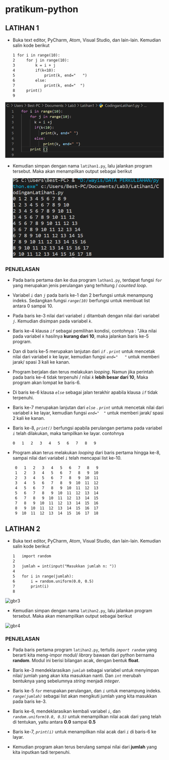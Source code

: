 # pratikum-python


## LATIHAN 1

  - Buka text editor, PyCharm, Atom, Visual Studio, dan lain-lain. Kemudian salin kode berikut


        1 for i in range(10):
        2     for j in range(10):
        3         k = i + j
        4         if(k<10):
        5             print(k, end="   ")
        6         else:
        7             print(k, end="  ")
        8     print()
        9


  ![gbr1](foto/gbr1.PNG)

  - Kemudian simpan dengan nama ```latihan1.py```, lalu jalankan program tersebut. Maka akan menampilkan output sebagai berikut

    ![gbr2](foto/gbr2.PNG)

### PENJELASAN
  - Pada baris pertama dan ke dua program `lathan1.py`, terdapat fungsi _`for`_ yang merupakan jenis perulangan yang terhitung / _counted loop_.

  - Variabel _`i`_ dan _`j`_ pada baris ke-1 dan 2 berfungsi untuk menampung indeks. Sedangkan fungsi _`range(10)`_ berfungsi untuk membuat list antara 0 sampai 10.

  - Pada baris ke-3 nilai dari variabel _`i`_ ditambah dengan nilai dari variabel _`j`_. Kemudian disimpan pada variabel _`k`_.

  - Baris ke-4 klausa _`if`_ sebagai pemilihan kondisi, contohnya : "Jika nilai pada variabel _`k`_ hasilnya **kurang dari 10**, maka jalankan baris ke-5 program.

  - Dan di baris ke-5 merupakan lanjutan dari _`if`_ . _`print`_ untuk mencetak nilai dari variabel  _`k`_ ke layar, kemudian fungsi _`end="   "`_ untuk memberi jarak/ spasi 3 kali ke kanan.

  - Program berjalan dan terus melakukan _looping_. Namun jika perintah pada baris ke-4 tidak terpenuhi / nilai _`k`_ **lebih besar dari 10**, Maka program akan lompat ke baris-6.

  - Di baris ke-6 klausa _`else`_ sebagai jalan terakhir apabila klausa _`if`_ tidak terpenuhi.

  - Baris ke-7 merupakan lanjutan dari _`else`_ . _`print`_ untuk mencetak nilai dari variabel  _`k`_ ke layar, kemudian fungsi _`end="  "`_ untuk memberi jarak/ spasi 2 kali ke kanan.

  - Baris ke-8, _`print()`_ berfungsi apabila perulangan pertama pada variabel _`i`_ telah dilakukan, maka tampilkan ke layar. contohnya


        0   1   2   3   4   5   6   7   8   9

*  Program akan terus melakukan _looping_ dari baris pertama hingga ke-8, sampai nilai dari variabel _`i`_ telah mencapai list ke-10.


        0   1   2   3   4   5   6   7   8   9
        1   2   3   4   5   6   7   8   9  10
        2   3   4   5   6   7   8   9  10  11
        3   4   5   6   7   8   9  10  11  12
        4   5   6   7   8   9  10  11  12  13
        5   6   7   8   9  10  11  12  13  14
        6   7   8   9  10  11  12  13  14  15
        7   8   9  10  11  12  13  14  15  16
        8   9  10  11  12  13  14  15  16  17
        9  10  11  12  13  14  15  16  17  18


## LATIHAN 2


  - Buka text editor, PyCharm, Atom, Visual Studio, dan lain-lain. Kemudian salin kode berikut


        1   import random
        2
        3   jumlah = int(input("Masukkan jumlah n: "))
        4
        5   for i in range(jumlah):
        6       i = random.uniform(0.0, 0.5)
        7       print(i)
        8

![gbr3](foto/gbr.PNG)

  - Kemudian simpan dengan nama ```latihan2.py```, lalu jalankan program tersebut. Maka akan menampilkan output sebagai berikut

  ![gbr4](foto/gbr.PNG)

### PENJELASAN
  - Pada baris pertama program `latihan2.py`, tertulis _`import random`_ yang berarti kita meng-impor modul/ _library_ bawaan dari python bernama **random**. Modul ini berisi bilangan acak, dengan bentuk **float**.

  - Baris ke-3 mendeklarasikan _`jumlah`_ sebagai variabel untuk menyimpan nilai/ jumlah yang akan kita masukkan nanti. Dan _`int`_ merubah bentuknya yang sebelumnya _string_ menjadi _integer_.

  - Baris ke-5 _`for`_ merupakan perulangan, dan _`i`_ untuk menampung indeks. _`range(jumlah)`_ sebagai list akan mengikuti jumlah yang kita masukkan pada baris ke-3.

  - Baris ke-6, mendeklarasikan kembali variabel _`i`_, dan _`random.uniform(0.0, 0.5)`_ untuk menampilkan nilai acak dari yang telah di tentukan, yaitu antara **0.0** sampai **0.5**

  - Baris ke-7, _`print(i)`_ untuk menampilkan nilai acak dari _`i`_ di baris-6 ke layar.

  - Kemudian program akan terus berulang sampai nilai dari **jumlah** yang kita inputkan tadi terpenuhi.
